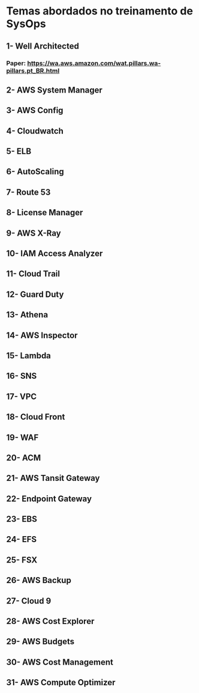 # Temas abordados no treinamento de SysOps

## 1- Well Architected
### Paper: https://wa.aws.amazon.com/wat.pillars.wa-pillars.pt_BR.html
## 2- AWS System Manager
## 3- AWS Config 
## 4- Cloudwatch 
## 5- ELB 
## 6- AutoScaling
## 7- Route 53 
## 8- License Manager
## 9- AWS X-Ray
## 10- IAM Access Analyzer 
## 11- Cloud Trail 
## 12- Guard Duty 
## 13- Athena
## 14- AWS Inspector 
## 15- Lambda 
## 16- SNS
## 17- VPC
## 18- Cloud Front
## 19- WAF
## 20- ACM
## 21- AWS Tansit Gateway 
## 22- Endpoint Gateway 
## 23- EBS
## 24- EFS
## 25- FSX
## 26- AWS Backup 
## 27- Cloud 9
## 28- AWS Cost Explorer 
## 29- AWS Budgets 
## 30- AWS Cost Management
## 31- AWS Compute Optimizer